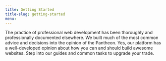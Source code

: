```yaml
---
title: Getting Started
title-slug: getting-started
menu:
---
```

The practice of professional web development has been thoroughly and professionally documented elsewhere. We built much of the most common advice and decisions into the opinion of the Pantheon. Yes, our platform has a well-developed opinion about how you can and should build awesome websites. Step into our guides and common tasks to upgrade your trade. 
